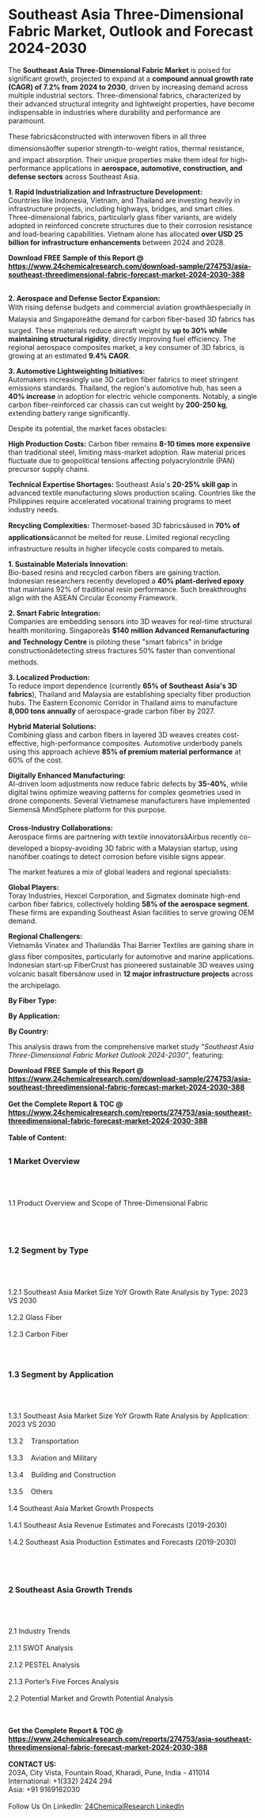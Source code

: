 <h1>Southeast Asia Three-Dimensional Fabric Market, Outlook and Forecast 2024-2030</h1><p>The <strong>Southeast Asia Three-Dimensional Fabric Market</strong> is poised for significant growth, projected to expand at a <strong>compound annual growth rate (CAGR) of 7.2% from 2024 to 2030</strong>, driven by increasing demand across multiple industrial sectors. Three-dimensional fabrics, characterized by their advanced structural integrity and lightweight properties, have become indispensable in industries where durability and performance are paramount.</p><p>These fabricsâconstructed with interwoven fibers in all three dimensionsâoffer superior strength-to-weight ratios, thermal resistance, and impact absorption. Their unique properties make them ideal for high-performance applications in <strong>aerospace, automotive, construction, and defense sectors</strong> across Southeast Asia.</p><p><strong>1. Rapid Industrialization and Infrastructure Development:</strong><br>
Countries like Indonesia, Vietnam, and Thailand are investing heavily in infrastructure projects, including highways, bridges, and smart cities. Three-dimensional fabrics, particularly glass fiber variants, are widely adopted in reinforced concrete structures due to their corrosion resistance and load-bearing capabilities. Vietnam alone has allocated <strong>over USD 25 billion for infrastructure enhancements</strong> between 2024 and 2028.</p><div><b>Download FREE Sample of this Report @ 
            <a href="https://www.24chemicalresearch.com/download-sample/274753/asia-southeast-threedimensional-fabric-forecast-market-2024-2030-388">
            https://www.24chemicalresearch.com/download-sample/274753/asia-southeast-threedimensional-fabric-forecast-market-2024-2030-388</a></b></div><br><p><strong>2. Aerospace and Defense Sector Expansion:</strong><br>
With rising defense budgets and commercial aviation growthâespecially in Malaysia and Singaporeâthe demand for carbon fiber-based 3D fabrics has surged. These materials reduce aircraft weight by <strong>up to 30% while maintaining structural rigidity</strong>, directly improving fuel efficiency. The regional aerospace composites market, a key consumer of 3D fabrics, is growing at an estimated <strong>9.4% CAGR</strong>.</p><p><strong>3. Automotive Lightweighting Initiatives:</strong><br>
Automakers increasingly use 3D carbon fiber fabrics to meet stringent emissions standards. Thailand, the region's automotive hub, has seen a <strong>40% increase</strong> in adoption for electric vehicle components. Notably, a single carbon fiber-reinforced car chassis can cut weight by <strong>200-250 kg</strong>, extending battery range significantly.</p><p>Despite its potential, the market faces obstacles:</p><p><strong>High Production Costs:</strong> Carbon fiber remains <strong>8-10 times more expensive</strong> than traditional steel, limiting mass-market adoption. Raw material prices fluctuate due to geopolitical tensions affecting polyacrylonitrile (PAN) precursor supply chains.</p><p><strong>Technical Expertise Shortages:</strong> Southeast Asia's <strong>20-25% skill gap</strong> in advanced textile manufacturing slows production scaling. Countries like the Philippines require accelerated vocational training programs to meet industry needs.</p><p><strong>Recycling Complexities:</strong> Thermoset-based 3D fabricsâused in <strong>70% of applications</strong>âcannot be melted for reuse. Limited regional recycling infrastructure results in higher lifecycle costs compared to metals.</p><p><strong>1. Sustainable Materials Innovation:</strong><br>
Bio-based resins and recycled carbon fibers are gaining traction. Indonesian researchers recently developed a <strong>40% plant-derived epoxy</strong> that maintains 92% of traditional resin performance. Such breakthroughs align with the ASEAN Circular Economy Framework.</p><p><strong>2. Smart Fabric Integration:</strong><br>
Companies are embedding sensors into 3D weaves for real-time structural health monitoring. Singaporeâs <strong>$140 million Advanced Remanufacturing and Technology Centre</strong> is piloting these "smart fabrics" in bridge constructionâdetecting stress fractures 50% faster than conventional methods.</p><p><strong>3. Localized Production:</strong><br>
To reduce import dependence (currently <strong>65% of Southeast Asia's 3D fabrics</strong>), Thailand and Malaysia are establishing specialty fiber production hubs. The Eastern Economic Corridor in Thailand aims to manufacture <strong>8,000 tons annually</strong> of aerospace-grade carbon fiber by 2027.</p><p><strong>Hybrid Material Solutions:</strong><br>
	Combining glass and carbon fibers in layered 3D weaves creates cost-effective, high-performance composites. Automotive underbody panels using this approach achieve <strong>85% of premium material performance</strong> at 60% of the cost.</p><p><strong>Digitally Enhanced Manufacturing:</strong><br>
	AI-driven loom adjustments now reduce fabric defects by <strong>35-40%</strong>, while digital twins optimize weaving patterns for complex geometries used in drone components. Several Vietnamese manufacturers have implemented Siemensâ MindSphere platform for this purpose.</p><p><strong>Cross-Industry Collaborations:</strong><br>
	Aerospace firms are partnering with textile innovatorsâAirbus recently co-developed a biopsy-avoiding 3D fabric with a Malaysian startup, using nanofiber coatings to detect corrosion before visible signs appear.</p><p>The market features a mix of global leaders and regional specialists:</p><p><strong>Global Players:</strong><br>
Toray Industries, Hexcel Corporation, and Sigmatex dominate high-end carbon fiber fabrics, collectively holding <strong>58% of the aerospace segment</strong>. These firms are expanding Southeast Asian facilities to serve growing OEM demand.</p><p><strong>Regional Challengers:</strong><br>
Vietnamâs Vinatex and Thailandâs Thai Barrier Textiles are gaining share in glass fiber composites, particularly for automotive and marine applications. Indonesian start-up FiberCrust has pioneered sustainable 3D weaves using volcanic basalt fibersânow used in <strong>12 major infrastructure projects</strong> across the archipelago.</p><p><strong>By Fiber Type:</strong></p><p><strong>By Application:</strong></p><p><strong>By Country:</strong></p><p>This analysis draws from the comprehensive market study <em>"Southeast Asia Three-Dimensional Fabric Market Outlook 2024-2030"</em>, featuring:</p><div><b>Download FREE Sample of this Report @ 
            <a href="https://www.24chemicalresearch.com/download-sample/274753/asia-southeast-threedimensional-fabric-forecast-market-2024-2030-388">
            https://www.24chemicalresearch.com/download-sample/274753/asia-southeast-threedimensional-fabric-forecast-market-2024-2030-388</a></b></div><br><div><b>Get the Complete Report & TOC @ 
            <a href="https://www.24chemicalresearch.com/reports/274753/asia-southeast-threedimensional-fabric-forecast-market-2024-2030-388">
            https://www.24chemicalresearch.com/reports/274753/asia-southeast-threedimensional-fabric-forecast-market-2024-2030-388</a></b></div><br>
            <b>Table of Content:</b><p><h2><span style="font-size:16px"><strong>1 Market Overview&nbsp;&nbsp; &nbsp;</strong></span></h2><br />
<br />
<p>1.1 Product Overview and Scope of Three-Dimensional Fabric&nbsp;</p><br />
<br />
<h2><strong><span style="font-size:16px">1.2 Segment by Type&nbsp;&nbsp; &nbsp;</span></strong></h2><br />
<br />
<p>1.2.1 Southeast Asia Market Size YoY Growth Rate Analysis by Type: 2023 VS 2030&nbsp;&nbsp; &nbsp;<br /><br />
1.2.2 Glass Fiber&nbsp;&nbsp; &nbsp;<br /><br />
1.2.3 Carbon Fiber<br /><br />
<br />
<h2><span style="font-size:16px"><strong>1.3 Segment by Application&nbsp;&nbsp;</strong></span></h2><br />
<br />
<p>1.3.1 Southeast Asia Market Size YoY Growth Rate Analysis by Application: 2023 VS 2030&nbsp;&nbsp; &nbsp;<br /><br />
1.3.2&nbsp;&nbsp; &nbsp;Transportation<br /><br />
1.3.3&nbsp;&nbsp; &nbsp;Aviation and Military<br /><br />
1.3.4&nbsp;&nbsp; &nbsp;Building and Construction<br /><br />
1.3.5&nbsp;&nbsp; &nbsp;Others<br /><br />
1.4 Southeast Asia Market Growth Prospects&nbsp;&nbsp; &nbsp;<br /><br />
1.4.1 Southeast Asia Revenue Estimates and Forecasts (2019-2030)&nbsp;&nbsp; &nbsp;<br /><br />
1.4.2 Southeast Asia Production Estimates and Forecasts (2019-2030)&nbsp;&nbsp;</p><br />
<br />
<h2><span style="font-size:16px"><strong>2 Southeast Asia Growth Trends&nbsp;&nbsp; &nbsp;</strong></span></h2><br />
<br />
<p>2.1 Industry Trends&nbsp;&nbsp; &nbsp;<br /><br />
2.1.1 SWOT Analysis&nbsp;&nbsp; &nbsp;<br /><br />
2.1.2 PESTEL Analysis&nbsp;&nbsp; &nbsp;<br /><br />
2.1.3 Porter&rsquo;s Five Forces Analysis&nbsp;&nbsp; &nbsp;<br /><br />
2.2 Potential Market and Growth Potential Analysis&nbsp;&nbsp; &nbsp;</p><br />
<br />
<h2</p><div><b>Get the Complete Report & TOC @ 
            <a href="https://www.24chemicalresearch.com/reports/274753/asia-southeast-threedimensional-fabric-forecast-market-2024-2030-388">
            https://www.24chemicalresearch.com/reports/274753/asia-southeast-threedimensional-fabric-forecast-market-2024-2030-388</a></b></div><br><b>CONTACT US:</b><br>
            203A, City Vista, Fountain Road, Kharadi, Pune, India - 411014<br>
            International: +1(332) 2424 294<br>
            Asia: +91 9169162030 <br><br>
            Follow Us On LinkedIn: <a href="https://www.linkedin.com/company/24chemicalresearch/">24ChemicalResearch LinkedIn</a>